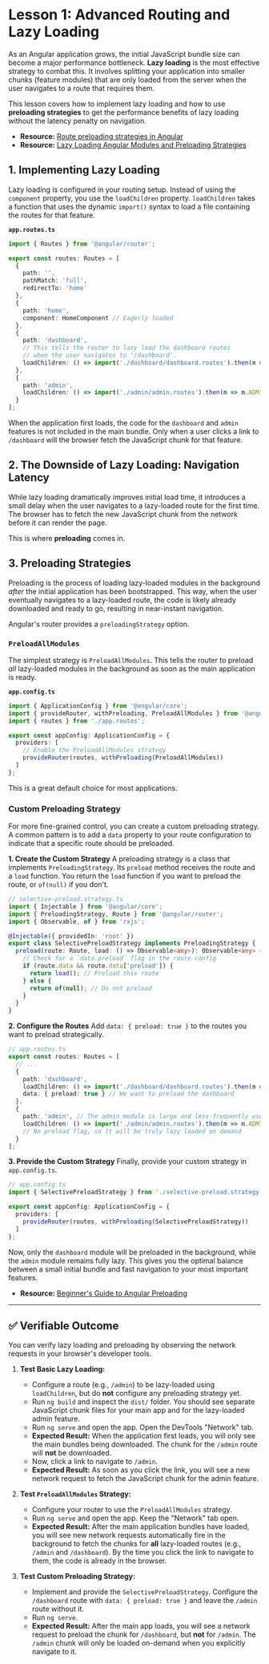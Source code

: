 # Lesson 1: Advanced Routing and Lazy Loading

As an Angular application grows, the initial JavaScript bundle size can become a major performance bottleneck. **Lazy loading** is the most effective strategy to combat this. It involves splitting your application into smaller chunks (feature modules) that are only loaded from the server when the user navigates to a route that requires them.

This lesson covers how to implement lazy loading and how to use **preloading strategies** to get the performance benefits of lazy loading without the latency penalty on navigation.

- **Resource:** [Route preloading strategies in Angular](https://web.dev/articles/route-preloading-in-angular)
- **Resource:** [Lazy Loading Angular Modules and Preloading Strategies](https://www.pluralsight.com/resources/blog/guides/lazy-loading-angular-modules-and-preloading-strategies)

## 1. Implementing Lazy Loading

Lazy loading is configured in your routing setup. Instead of using the `component` property, you use the `loadChildren` property. `loadChildren` takes a function that uses the dynamic `import()` syntax to load a file containing the routes for that feature.

**`app.routes.ts`**
```typescript
import { Routes } from '@angular/router';

export const routes: Routes = [
  {
    path: '',
    pathMatch: 'full',
    redirectTo: 'home'
  },
  {
    path: 'home',
    component: HomeComponent // Eagerly loaded
  },
  {
    path: 'dashboard',
    // This tells the router to lazy load the dashboard routes
    // when the user navigates to '/dashboard'.
    loadChildren: () => import('./dashboard/dashboard.routes').then(m => m.DASHBOARD_ROUTES)
  },
  {
    path: 'admin',
    loadChildren: () => import('./admin/admin.routes').then(m => m.ADMIN_ROUTES)
  }
];
```
When the application first loads, the code for the `dashboard` and `admin` features is not included in the main bundle. Only when a user clicks a link to `/dashboard` will the browser fetch the JavaScript chunk for that feature.

## 2. The Downside of Lazy Loading: Navigation Latency

While lazy loading dramatically improves initial load time, it introduces a small delay when the user navigates to a lazy-loaded route for the first time. The browser has to fetch the new JavaScript chunk from the network before it can render the page.

This is where **preloading** comes in.

## 3. Preloading Strategies

Preloading is the process of loading lazy-loaded modules in the background *after* the initial application has been bootstrapped. This way, when the user eventually navigates to a lazy-loaded route, the code is likely already downloaded and ready to go, resulting in near-instant navigation.

Angular's router provides a `preloadingStrategy` option.

### `PreloadAllModules`

The simplest strategy is `PreloadAllModules`. This tells the router to preload *all* lazy-loaded modules in the background as soon as the main application is ready.

**`app.config.ts`**
```typescript
import { ApplicationConfig } from '@angular/core';
import { provideRouter, withPreloading, PreloadAllModules } from '@angular/router';
import { routes } from './app.routes';

export const appConfig: ApplicationConfig = {
  providers: [
    // Enable the PreloadAllModules strategy
    provideRouter(routes, withPreloading(PreloadAllModules))
  ]
};
```
This is a great default choice for most applications.

### Custom Preloading Strategy

For more fine-grained control, you can create a custom preloading strategy. A common pattern is to add a `data` property to your route configuration to indicate that a specific route should be preloaded.

**1. Create the Custom Strategy**
A preloading strategy is a class that implements `PreloadingStrategy`. Its `preload` method receives the route and a `load` function. You return the `load` function if you want to preload the route, or `of(null)` if you don't.

```typescript
// selective-preload.strategy.ts
import { Injectable } from '@angular/core';
import { PreloadingStrategy, Route } from '@angular/router';
import { Observable, of } from 'rxjs';

@Injectable({ providedIn: 'root' })
export class SelectivePreloadStrategy implements PreloadingStrategy {
  preload(route: Route, load: () => Observable<any>): Observable<any> {
    // Check for a `data.preload` flag in the route config
    if (route.data && route.data['preload']) {
      return load(); // Preload this route
    } else {
      return of(null); // Do not preload
    }
  }
}
```

**2. Configure the Routes**
Add `data: { preload: true }` to the routes you want to preload strategically.

```typescript
// app.routes.ts
export const routes: Routes = [
  // ...
  {
    path: 'dashboard',
    loadChildren: () => import('./dashboard/dashboard.routes').then(m => m.DASHBOARD_ROUTES),
    data: { preload: true } // We want to preload the dashboard
  },
  {
    path: 'admin', // The admin module is large and less-frequently used
    loadChildren: () => import('./admin/admin.routes').then(m => m.ADMIN_ROUTES)
    // No preload flag, so it will be truly lazy loaded on demand
  }
];
```

**3. Provide the Custom Strategy**
Finally, provide your custom strategy in `app.config.ts`.

```typescript
// app.config.ts
import { SelectivePreloadStrategy } from './selective-preload.strategy';

export const appConfig: ApplicationConfig = {
  providers: [
    provideRouter(routes, withPreloading(SelectivePreloadStrategy))
  ]
};
```
Now, only the `dashboard` module will be preloaded in the background, while the `admin` module remains fully lazy. This gives you the optimal balance between a small initial bundle and fast navigation to your most important features.

- **Resource:** [Beginner's Guide to Angular Preloading](https://zerotomastery.io/blog/beginners-guide-to-angular-preloading/)

---

## ✅ Verifiable Outcome

You can verify lazy loading and preloading by observing the network requests in your browser's developer tools.

1.  **Test Basic Lazy Loading:**
    -   Configure a route (e.g., `/admin`) to be lazy-loaded using `loadChildren`, but do **not** configure any preloading strategy yet.
    -   Run `ng build` and inspect the `dist/` folder. You should see separate JavaScript chunk files for your main app and for the lazy-loaded admin feature.
    -   Run `ng serve` and open the app. Open the DevTools "Network" tab.
    -   **Expected Result:** When the application first loads, you will only see the main bundles being downloaded. The chunk for the `/admin` route will **not** be downloaded.
    -   Now, click a link to navigate to `/admin`.
    -   **Expected Result:** As soon as you click the link, you will see a new network request to fetch the JavaScript chunk for the admin feature.

2.  **Test `PreloadAllModules` Strategy:**
    -   Configure your router to use the `PreloadAllModules` strategy.
    -   Run `ng serve` and open the app. Keep the "Network" tab open.
    -   **Expected Result:** After the main application bundles have loaded, you will see new network requests automatically fire in the background to fetch the chunks for **all** lazy-loaded routes (e.g., `/admin` and `/dashboard`). By the time you click the link to navigate to them, the code is already in the browser.

3.  **Test Custom Preloading Strategy:**
    -   Implement and provide the `SelectivePreloadStrategy`. Configure the `/dashboard` route with `data: { preload: true }` and leave the `/admin` route without it.
    -   Run `ng serve`.
    -   **Expected Result:** After the main app loads, you will see a network request to preload the chunk for `/dashboard`, but **not** for `/admin`. The `/admin` chunk will only be loaded on-demand when you explicitly navigate to it.